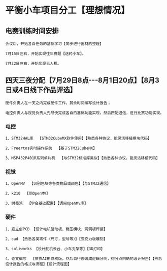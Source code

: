 # 平衡小车项目分工【理想情况】



## 电赛训练时间安排

```
会议后，开始各自任务的基础学习【同步进行器材的整理】

7月15日左右，开始实现往年赛题【送药小车】。

7月22日左右，开始实现无人机。
```



## 四天三夜分配【7月29日8点---8月1日20点】【8月3日或4日线下作品评选】

```
硬件负责人在一天之内完成硬件工作，其余时间编写设计报告；

电控负责人与视觉负责人先尽快完成各自的基础功能实现，然后匹配通信，进行比赛功能实现。
```



### 电控

```
1、STM32HAL库  【STM32CubeMX软件使用】【熟悉各种协议，能灵活移植模块代码】

2、Freertos实时操作系统  【基于STM32CubeMX】

3、MSP432P401R系列单片机  【与STM32标准库类似】【熟悉各种协议，能灵活移植代码】
```



### 视觉

```
1、OpenMV  【识别色块等各类物品或颜色】【与STM32通信】

2、k210  【同OpenMV】

3、树莓派  【学会基础配置】【调用OpenMV库】
```



### 硬件

```
1、嘉立创PCB 【设计电机驱动板、稳压模块、洞洞板焊接】

2、cad 【熟悉各类零件（尺寸，型号等）】【亚克力板雕刻】

3、soliworks 【设计舵机云台、小车支架等】【3D打印】

4、论文编写  【依靠AI形成初版，然后自行修改成逻辑分明，得分点明确的设计报告】【熟悉设计报告的格式与流程】【设计流程图】
```

